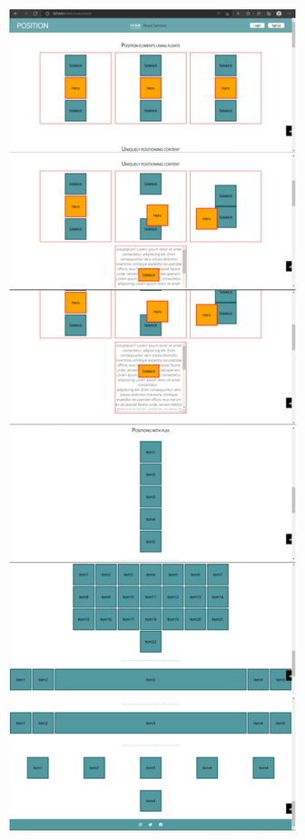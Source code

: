 <img src="photo1.png">
<img src="photo2.png">
<img src="photo3.png">
<img src="photo4.png">
<img src="photo5.png">
<img src="photo6.png">